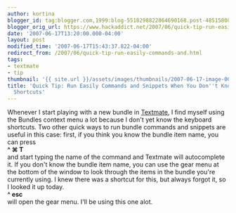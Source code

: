```yaml
---
author: kortina
blogger_id: tag:blogger.com,1999:blog-5518298822864690168.post-4851580838015183674
blogger_orig_url: https://www.hackaddict.net/2007/06/quick-tip-run-easily-commands-and.html
date: '2007-06-17T13:20:00.000-04:00'
layout: post
modified_time: '2007-06-17T15:43:37.822-04:00'
redirect_from: /2007/06/quick-tip-run-easily-commands-and.html
tags:
- textmate
- tip
thumbnail: '{{ site.url }}/assets/images/thumbnails/2007-06-17-image-0000.png'
title: 'Quick Tip: Run Easily Commands and Snippets When You Don''t Know the Keyboard
  Shortcuts'
---
```


Whenever I start playing with a new bundle in <a href="http://macromates.com/" title="TextMate — The Missing Editor for Mac OS X">Textmate</a>, I find myself using the Bundles context menu a lot because I don't yet know the keyboard shortcuts.  Two other quick ways to run bundle commands and snippets are useful in this case: first, if you think you know the bundle item name, you can press <br/><b>^ ⌘ T</b> <br/>and start typing the name of the command and Textmate will autocomplete it.  If you don't know the bundle item name, you can use the gear menu at the bottom of the window to look through the items in the bundle you're currently using.  I knew there was a shortcut for this, but always forgot it, so I looked it up today.  <br/><b>^ esc</b> <br/>will open the gear menu.  I'll be using this one alot.<br/><br/><img alt="" border="0" id="BLOGGER_PHOTO_ID_5077088584719452290" src="{{ site.url }}/assets/images/2007-06-17-image-0000.png" style="display:block; margin:0px auto 10px; text-align:center; "/>